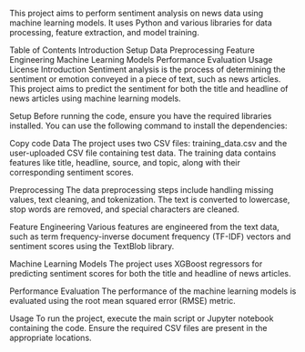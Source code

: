This project aims to perform sentiment analysis on news data using machine learning models. It uses Python and various libraries for data processing, feature extraction, and model training.

Table of Contents
Introduction
Setup
Data
Preprocessing
Feature Engineering
Machine Learning Models
Performance Evaluation
Usage
License
Introduction
Sentiment analysis is the process of determining the sentiment or emotion conveyed in a piece of text, such as news articles. This project aims to predict the sentiment for both the title and headline of news articles using machine learning models.

Setup
Before running the code, ensure you have the required libraries installed. You can use the following command to install the dependencies:

Copy code
Data
The project uses two CSV files: training_data.csv and the user-uploaded CSV file containing test data. The training data contains features like title, headline, source, and topic, along with their corresponding sentiment scores.

Preprocessing
The data preprocessing steps include handling missing values, text cleaning, and tokenization. The text is converted to lowercase, stop words are removed, and special characters are cleaned.

Feature Engineering
Various features are engineered from the text data, such as term frequency-inverse document frequency (TF-IDF) vectors and sentiment scores using the TextBlob library.

Machine Learning Models
The project uses XGBoost regressors for predicting sentiment scores for both the title and headline of news articles.

Performance Evaluation
The performance of the machine learning models is evaluated using the root mean squared error (RMSE) metric.

Usage
To run the project, execute the main script or Jupyter notebook containing the code. Ensure the required CSV files are present in the appropriate locations.

